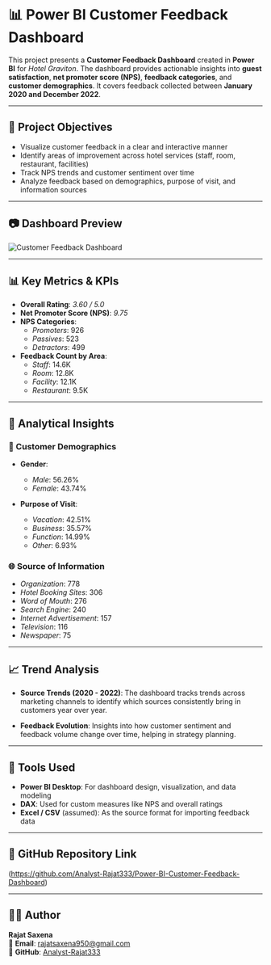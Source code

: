 # 📊 Power BI Customer Feedback Dashboard

This project presents a **Customer Feedback Dashboard** created in **Power BI** for *Hotel Graviton*. The dashboard provides actionable insights into **guest satisfaction**, **net promoter score (NPS)**, **feedback categories**, and **customer demographics**. It covers feedback collected between **January 2020 and December 2022**.

---

## 🎯 Project Objectives

- Visualize customer feedback in a clear and interactive manner
- Identify areas of improvement across hotel services (staff, room, restaurant, facilities)
- Track NPS trends and customer sentiment over time
- Analyze feedback based on demographics, purpose of visit, and information sources

---

## 📷 Dashboard Preview

![Customer Feedback Dashboard](https://github.com/user-attachments/assets/41a9dd29-d280-4d11-9743-bd5e529301c2)


---

## 📊 Key Metrics & KPIs

- **Overall Rating**: *3.60 / 5.0*
- **Net Promoter Score (NPS)**: *9.75*
- **NPS Categories**:
  - *Promoters*: 926
  - *Passives*: 523
  - *Detractors*: 499
- **Feedback Count by Area**:
  - *Staff*: 14.6K
  - *Room*: 12.8K
  - *Facility*: 12.1K
  - *Restaurant*: 9.5K

---

## 🧠 Analytical Insights

### 🧍 Customer Demographics
- **Gender**:
  - *Male*: 56.26%
  - *Female*: 43.74%
  
- **Purpose of Visit**:
  - *Vacation*: 42.51%
  - *Business*: 35.57%
  - *Function*: 14.99%
  - *Other*: 6.93%

### 🌐 Source of Information
- *Organization*: 778
- *Hotel Booking Sites*: 306
- *Word of Mouth*: 276
- *Search Engine*: 240
- *Internet Advertisement*: 157
- *Television*: 116
- *Newspaper*: 75

---

## 📈 Trend Analysis

- **Source Trends (2020 - 2022)**:
  The dashboard tracks trends across marketing channels to identify which sources consistently bring in customers year over year.

- **Feedback Evolution**:
  Insights into how customer sentiment and feedback volume change over time, helping in strategy planning.

---

## 📌 Tools Used

- **Power BI Desktop**: For dashboard design, visualization, and data modeling
- **DAX**: Used for custom measures like NPS and overall ratings
- **Excel / CSV** (assumed): As the source format for importing feedback data

---

## 🔗 GitHub Repository Link

(https://github.com/Analyst-Rajat333/Power-BI-Customer-Feedback-Dashboard)

---

## 👨‍💻 Author

**Rajat Saxena**  
📧 **Email**: [rajatsaxena950@gmail.com](mailto:rajatsaxena950@gmail.com)  
🔗 **GitHub**: [Analyst-Rajat333](https://github.com/Analyst-Rajat333)
